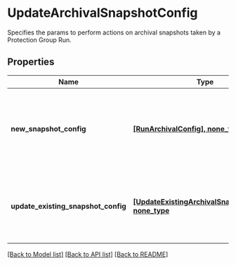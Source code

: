 # UpdateArchivalSnapshotConfig

Specifies the params to perform actions on archival snapshots taken by a Protection Group Run.

## Properties
Name | Type | Description | Notes
------------ | ------------- | ------------- | -------------
**new_snapshot_config** | [**[RunArchivalConfig], none_type**](RunArchivalConfig.md) | Specifies the new configuration about adding Archival Snapshot to existing Protection Group Run. | [optional] 
**update_existing_snapshot_config** | [**[UpdateExistingArchivalSnapshotConfig], none_type**](UpdateExistingArchivalSnapshotConfig.md) | Specifies the configuration about updating an existing Archival Snapshot Run. | [optional] 

[[Back to Model list]](../README.md#documentation-for-models) [[Back to API list]](../README.md#documentation-for-api-endpoints) [[Back to README]](../README.md)


